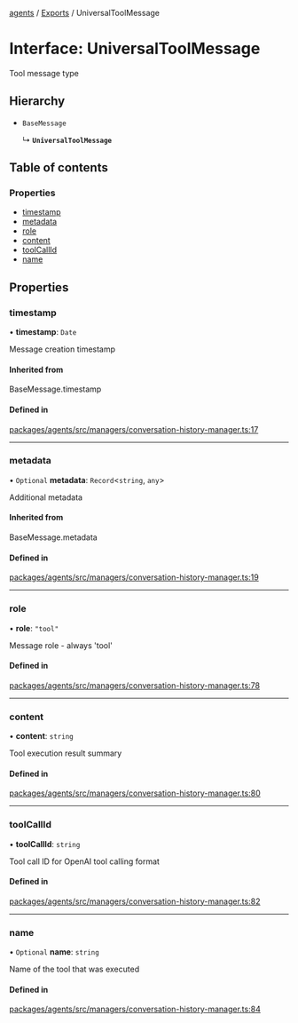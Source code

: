 <!-- 
 ⚠️  AUTO-GENERATED FILE - DO NOT EDIT MANUALLY
 This file is automatically generated by scripts/docs-generator.js
 To make changes, edit the source TypeScript files or update the generator script
-->

[agents](../../) / [Exports](../modules) / UniversalToolMessage

# Interface: UniversalToolMessage

Tool message type

## Hierarchy

- `BaseMessage`

  ↳ **`UniversalToolMessage`**

## Table of contents

### Properties

- [timestamp](UniversalToolMessage#timestamp)
- [metadata](UniversalToolMessage#metadata)
- [role](UniversalToolMessage#role)
- [content](UniversalToolMessage#content)
- [toolCallId](UniversalToolMessage#toolcallid)
- [name](UniversalToolMessage#name)

## Properties

### timestamp

• **timestamp**: `Date`

Message creation timestamp

#### Inherited from

BaseMessage.timestamp

#### Defined in

[packages/agents/src/managers/conversation-history-manager.ts:17](https://github.com/woojubb/robota/blob/bdf92966fb2bc9eb8d5a633591fffc1261e7f0f5/packages/agents/src/managers/conversation-history-manager.ts#L17)

___

### metadata

• `Optional` **metadata**: `Record`\<`string`, `any`\>

Additional metadata

#### Inherited from

BaseMessage.metadata

#### Defined in

[packages/agents/src/managers/conversation-history-manager.ts:19](https://github.com/woojubb/robota/blob/bdf92966fb2bc9eb8d5a633591fffc1261e7f0f5/packages/agents/src/managers/conversation-history-manager.ts#L19)

___

### role

• **role**: ``"tool"``

Message role - always 'tool'

#### Defined in

[packages/agents/src/managers/conversation-history-manager.ts:78](https://github.com/woojubb/robota/blob/bdf92966fb2bc9eb8d5a633591fffc1261e7f0f5/packages/agents/src/managers/conversation-history-manager.ts#L78)

___

### content

• **content**: `string`

Tool execution result summary

#### Defined in

[packages/agents/src/managers/conversation-history-manager.ts:80](https://github.com/woojubb/robota/blob/bdf92966fb2bc9eb8d5a633591fffc1261e7f0f5/packages/agents/src/managers/conversation-history-manager.ts#L80)

___

### toolCallId

• **toolCallId**: `string`

Tool call ID for OpenAI tool calling format

#### Defined in

[packages/agents/src/managers/conversation-history-manager.ts:82](https://github.com/woojubb/robota/blob/bdf92966fb2bc9eb8d5a633591fffc1261e7f0f5/packages/agents/src/managers/conversation-history-manager.ts#L82)

___

### name

• `Optional` **name**: `string`

Name of the tool that was executed

#### Defined in

[packages/agents/src/managers/conversation-history-manager.ts:84](https://github.com/woojubb/robota/blob/bdf92966fb2bc9eb8d5a633591fffc1261e7f0f5/packages/agents/src/managers/conversation-history-manager.ts#L84)
